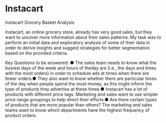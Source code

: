 # Instacart
Instacart Grocery Basket Analysis

Instacart, an online grocery store, already has very good sales, but they want to uncover more information about their sales patterns. My task was to perform an initial data and exploratory analysis of some of their data in order to derive insights and suggest strategies for better segmentation based on the provided criteria.

Key Questions to be answered: ● The sales team needs to know what the busiest days of the week and hours of theday are (i.e., the days and times with the most orders) in order to schedule ads at times when there are fewer orders.● They also want to know whether there are particular times of the day when people spend the most money, as this might inform the type of products they advertise at these times.● Instacart has a lot of products with different price tags. Marketing and sales want to use simpler price range groupings to help direct their efforts.● Are there certain types of products that are more popular than others? The marketing and sales teams want to know which departments have the highest frequency of product orders.
